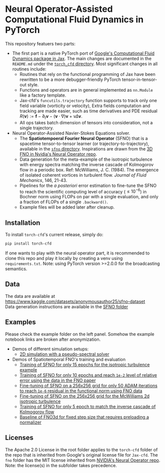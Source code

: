 # Neural Operator-Assisted Computational Fluid Dynamics in PyTorch

This repository featuers two parts:
- The first part is a native PyTorch port of [Google's Computational Fluid Dynamics package in Jax](https://github.com/google/jax-cfd). The main changes are documented in the `README.md` under the [`torch_cfd` directory](/torch_cfd/). Most significant changes in all routines include:
  - Routines that rely on the functional programming of Jax have been rewritten to be a more debugger-friendly PyTorch tensor-in-tensor-out style.
  - Functions and operators are in general implemented as `nn.Module` like a factory template.
  - Jax-cfd's `funcutils.trajectory` function supports to track only one field variable (vorticity or velocity), Extra fields computation and tracking are made easier, such as time derivatives and PDE residual $R(\boldsymbol{v}):=\boldsymbol{f}-\partial_t \boldsymbol{v}-(\boldsymbol{v}\cdot\nabla)\boldsymbol{v} + \nu \Delta \boldsymbol{v}$.
  - All ops takes batch dimension of tensors into consideration, not a single trajectory.
- Neural Operator-Assisted Navier-Stokes Equations solver.
  - The **Spatiotempoeral Fourier Neural Operator** (SFNO) that is a spacetime tensor-to-tensor learner (or trajectory-to-trajectory), available in the [`sfno` directory](/sfno/). Inspirations are drawn from the [3D FNO in Nvidia's Neural Operator repo](https://github.com/neuraloperator/neuraloperator).
  - Data generation for the meta-example of the isotropic turbulence with energy spectra matching the inverse cascade of Kolmogorov flow in a periodic box. Ref: McWilliams, J. C. (1984). The emergence of isolated coherent vortices in turbulent flow. *Journal of Fluid Mechanics*, 146, 21-43.
  - Pipelines for the *a posteriori* error estimation to fine-tune the SFNO to reach the scientific computing level of accuracy ($\le 10^{-6}$) in Bochner norm using FLOPs on par with a single evaluation, and only a fraction of FLOPs of a single `.backward()`.
  - Example files will be added later after cleanup.

## Installation
To install `torch-cfd`'s current release, simply do:
```bash
pip install torch-cfd
```
If one wants to play with the neural operator part, it is recommended to clone this repo and play it locally by creating a venv using `requirements.txt`. Note: using PyTorch version >=2.0.0 for the broadcasting semantics.

## Data
The data are available at https://www.kaggle.com/datasets/anonymousauthor25/sfno-dataset  
Data generation instructions are available in the [SFNO folder](/sfno/)


## Examples
Please check the example folder on the left panel. Somehow the example notebook links are broken after anonymization.
- Demos of different simulation setups:
  - [2D simulation with a pseudo-spectral solver](/examples/Kolmogrov2d_rk4_cn_forced_turbulence.ipynb)
- Demos of Spatiotemporal FNO's training and evaluation
  - [Training of SFNO for only 15 epochs for the isotropic turbulence example](/examples/ex2_SFNO_train.ipynb)
  - [Training of SFNO for only 10 epochs and reach `1e-2` level of relative error using the data in the FNO paper](/examples/ex2_SFNO_train_fnodata.ipynb)
  - [Fine-tuning of SFNO on a 256x256 grid for only 50 ADAM iterations to reach `1e-6` residual in the functional norm using FNO data](/examples/ex2_SFNO_finetune_fnodata.ipynb)
  - [Fine-tuning of SFNO on the 256x256 grid for the McWilliams 2d isotropic turbulence](/examples/ex2_SFNO_finetune_McWilliams2d.ipynb)
  - [Training of SFNO for only 5 epoch to match the inverse cascade of Kolmogorov flow](/examples/ex2_SFNO_5ep_spectra.ipynb)
  - [Baseline of FNO3d for fixed step size that requires preloading a normalizer](/examples/ex2_FNO3d_train_normalized.ipynb)

## Licenses
The Apache 2.0 License in the root folder applies to the `torch-cfd` folder of the repo that is inherited from Google's original license file for `Jax-cfd`. The `fno` folder has the MIT license inherited from [NVIDIA's Neural Operator repo](https://github.com/neuraloperator/neuraloperator). Note: the license(s) in the subfolder takes precedence.
